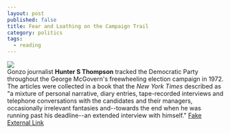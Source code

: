 ```yaml
---
layout: post
published: false
title: Fear and Loathing on the Campaign Trail
category: politics
tags: 
  - reading
---
```


![](http://upload.wikimedia.org/wikipedia/en/d/d7/Story.fearandloathing.jpg)<br>
Gonzo journalist **Hunter S Thompson** tracked the Democratic Party throughout the George McGovern's freewheeling election campaign in 1972. The articles were collected in a book that the _New York Times_ described as "a mixture of personal narrative, diary entries, tape-recorded interviews and telephone conversations with the candidates and their managers, occasionally irrelevant fantasies and--towards the end when he was running past his deadline--an extended interview with himself."
<a href="http://www.theraptorlab.com">Fake External Link</a>
